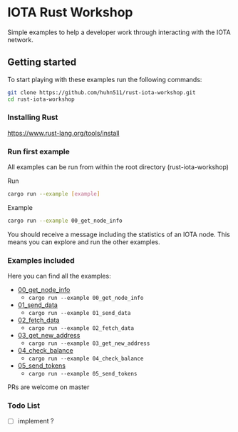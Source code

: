 # IOTA Rust Workshop
Simple examples to help a developer work through interacting with the IOTA network.

## Getting started
To start playing with these examples run the following commands:

```bash
git clone https://github.com/huhn511/rust-iota-workshop.git
cd rust-iota-workshop
```

### Installing Rust
https://www.rust-lang.org/tools/install

### Run first example
All examples can be run from within the root directory (rust-iota-workshop)

Run
```bash
cargo run --example [example]
```

Example
```bash
cargo run --example 00_get_node_info
```

You should receive a message including the statistics of an IOTA node. This means you can explore and run the other examples.


### Examples included
Here you can find all the examples:

- [00_get_node_info](./examples/00_get_node_info.rs)
    - `cargo run --example 00_get_node_info`
- [01_send_data](./examples/01_send_data.rs)
    - `cargo run --example 01_send_data`
- [02_fetch_data](./examples/02_fetch_data.rs)
    - `cargo run --example 02_fetch_data`
- [03_get_new_address](./examples/03_get_new_address.rs)
    - `cargo run --example 03_get_new_address`
- [04_check_balance](./examples/04_check_balance.rs)
    - `cargo run --example 04_check_balance`
- [05_send_tokens](./examples/05_send_tokens.rs)
    - `cargo run --example 05_send_tokens`



PRs are welcome on master

### Todo List
- [ ] implement ?
